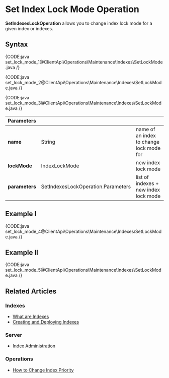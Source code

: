# Set Index Lock Mode Operation

**SetIndexesLockOperation**  allows you to change index lock mode for a given index or indexes.

## Syntax

{CODE:java set_lock_mode_1@ClientApi\Operations\Maintenance\Indexes\SetLockMode.java /}

{CODE:java set_lock_mode_2@ClientApi\Operations\Maintenance\Indexes\SetLockMode.java /}

{CODE:java set_lock_mode_3@ClientApi\Operations\Maintenance\Indexes\SetLockMode.java /}

| Parameters | | |
| ------------- | ------------- | ----- |
| **name** | String | name of an index to change lock mode for |
| **lockMode** | IndexLockMode | new index lock mode |
| **parameters** | SetIndexesLockOperation.Parameters | list of indexes + new index lock mode |

## Example I

{CODE:java set_lock_mode_4@ClientApi\Operations\Maintenance\Indexes\SetLockMode.java /}

## Example II

{CODE:java set_lock_mode_5@ClientApi\Operations\Maintenance\Indexes\SetLockMode.java /}

## Related Articles

### Indexes

- [What are Indexes](../../../../indexes/what-are-indexes)
- [Creating and Deploying Indexes](../../../../indexes/creating-and-deploying)

### Server

- [Index Administration](../../../../indexes/index-administration)

### Operations

- [How to Change Index Priority](../../../../client-api/operations/maintenance/indexes/set-index-priority)
